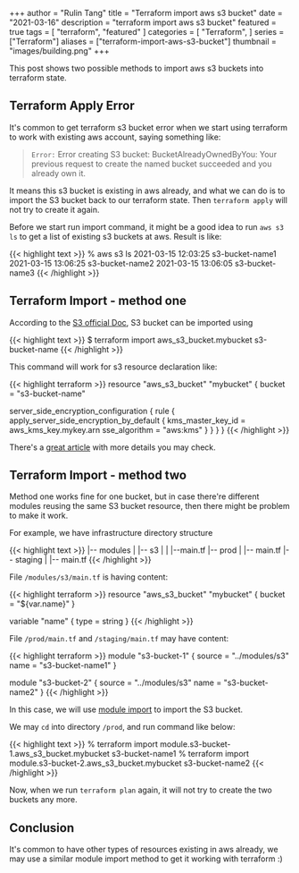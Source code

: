 +++
author = "Rulin Tang"
title = "Terraform import aws s3 bucket"
date = "2021-03-16"
description = "terraform import aws s3 bucket"
featured = true
tags = [
    "terraform",
    "featured"
]
categories = [
    "Terraform",
]
series = ["Terraform"]
aliases = ["terraform-import-aws-s3-bucket"]
thumbnail = "images/building.png"
+++

This post shows two possible methods to import aws s3 buckets into terraform state.
<!--more-->

## Terraform Apply Error

It's common to get terraform s3 bucket error when we start using terraform to work with existing aws account, saying something like:


> `Error:` Error creating S3 bucket: BucketAlreadyOwnedByYou: Your previous request to create the named bucket succeeded and you already own it.

It means this s3 bucket is existing in aws already, and what we can do is to import the S3 bucket back to our terraform state. Then `terraform apply` will not try to create it again.

Before we start run import command, it might be a good idea to run `aws s3 ls` to get a list of existing s3 buckets at aws. Result is like:

{{< highlight text >}}
% aws s3 ls
2021-03-15 12:03:25 s3-bucket-name1
2021-03-15 13:06:25 s3-bucket-name2
2021-03-15 13:06:05 s3-bucket-name3
{{< /highlight >}}

## Terraform Import - method one

According to the [S3 official Doc](https://registry.terraform.io/providers/hashicorp/aws/latest/docs/resources/s3_bucket), S3 bucket can be imported using

{{< highlight text >}}
$ terraform import aws_s3_bucket.mybucket s3-bucket-name
{{< /highlight >}}

This command will work for s3 resource declaration like:

{{< highlight terraform >}}
resource "aws_s3_bucket" "mybucket" {
  bucket = "s3-bucket-name"

  server_side_encryption_configuration {
    rule {
      apply_server_side_encryption_by_default {
        kms_master_key_id = aws_kms_key.mykey.arn
        sse_algorithm     = "aws:kms"
      }
    }
  }
}
{{< /highlight >}}

There's a [great article](https://medium.com/faun/importing-aws-resources-into-terraform-52139c1630a5) with more details you may check.

## Terraform Import - method two

Method one works fine for one bucket, but in case there're different modules reusing the same S3 bucket resource, then there might be problem to make it work.

For example, we have infrastructure directory structure

{{< highlight text >}}
|-- modules
|   |-- s3
|   |   |--main.tf
|-- prod
|   |-- main.tf
|-- staging
|   |-- main.tf
{{< /highlight >}}

File `/modules/s3/main.tf` is having content:

{{< highlight terraform >}}
resource "aws_s3_bucket" "mybucket" {
  bucket = "${var.name}"
}

variable "name" {
    type = string
}
{{< /highlight >}}

File `/prod/main.tf` and `/staging/main.tf` may have content:

{{< highlight terraform >}}
module "s3-bucket-1" {
    source = "../modules/s3"
    name = "s3-bucket-name1"
}

module "s3-bucket-2" {
    source = "../modules/s3"
    name = "s3-bucket-name2"
}
{{< /highlight >}}

In this case, we will use [module import](https://www.terraform.io/docs/cli/commands/import.html#example-import-into-module) to import the S3 bucket.

We may `cd` into directory `/prod`, and run command like below:

{{< highlight text >}}
% terraform import module.s3-bucket-1.aws_s3_bucket.mybucket s3-bucket-name1
% terraform import module.s3-bucket-2.aws_s3_bucket.mybucket s3-bucket-name2
{{< /highlight >}}

Now, when we run `terraform plan` again, it will not try to create the two buckets any more.

## Conclusion

It's common to have other types of resources existing in aws already, we may use a similar module import method to get it working with terraform :)


